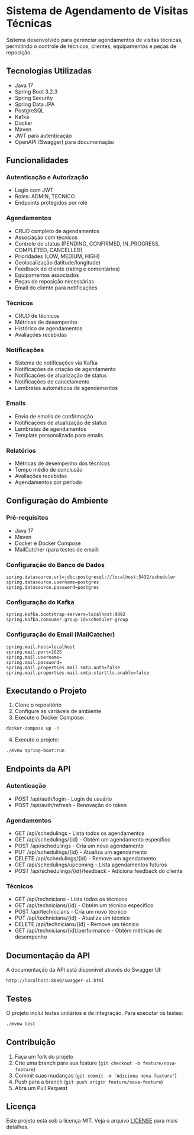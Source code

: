 # Sistema de Agendamento de Visitas Técnicas

Sistema desenvolvido para gerenciar agendamentos de visitas técnicas, permitindo o controle de técnicos, clientes, equipamentos e peças de reposição.

## Tecnologias Utilizadas

- Java 17
- Spring Boot 3.2.3
- Spring Security
- Spring Data JPA
- PostgreSQL
- Kafka
- Docker
- Maven
- JWT para autenticação
- OpenAPI (Swagger) para documentação

## Funcionalidades

### Autenticação e Autorização
- Login com JWT
- Roles: ADMIN, TECNICO
- Endpoints protegidos por role

### Agendamentos
- CRUD completo de agendamentos
- Associação com técnicos
- Controle de status (PENDING, CONFIRMED, IN_PROGRESS, COMPLETED, CANCELLED)
- Prioridades (LOW, MEDIUM, HIGH)
- Geolocalização (latitude/longitude)
- Feedback do cliente (rating e comentários)
- Equipamentos associados
- Peças de reposição necessárias
- Email do cliente para notificações

### Técnicos
- CRUD de técnicos
- Métricas de desempenho
- Histórico de agendamentos
- Avaliações recebidas

### Notificações
- Sistema de notificações via Kafka
- Notificações de criação de agendamento
- Notificações de atualização de status
- Notificações de cancelamento
- Lembretes automáticos de agendamentos

### Emails
- Envio de emails de confirmação
- Notificações de atualização de status
- Lembretes de agendamentos
- Template personalizado para emails

### Relatórios
- Métricas de desempenho dos técnicos
- Tempo médio de conclusão
- Avaliações recebidas
- Agendamentos por período

## Configuração do Ambiente

### Pré-requisitos
- Java 17
- Maven
- Docker e Docker Compose
- MailCatcher (para testes de email)

### Configuração do Banco de Dados
```properties
spring.datasource.url=jdbc:postgresql://localhost:5432/scheduler
spring.datasource.username=postgres
spring.datasource.password=postgres
```

### Configuração do Kafka
```properties
spring.kafka.bootstrap-servers=localhost:9092
spring.kafka.consumer.group-id=scheduler-group
```

### Configuração do Email (MailCatcher)
```properties
spring.mail.host=localhost
spring.mail.port=1025
spring.mail.username=
spring.mail.password=
spring.mail.properties.mail.smtp.auth=false
spring.mail.properties.mail.smtp.starttls.enable=false
```

## Executando o Projeto

1. Clone o repositório
2. Configure as variáveis de ambiente
3. Execute o Docker Compose:
```bash
docker-compose up -d
```
4. Execute o projeto:
```bash
./mvnw spring-boot:run
```

## Endpoints da API

### Autenticação
- POST /api/auth/login - Login de usuário
- POST /api/auth/refresh - Renovação do token

### Agendamentos
- GET /api/schedulings - Lista todos os agendamentos
- GET /api/schedulings/{id} - Obtém um agendamento específico
- POST /api/schedulings - Cria um novo agendamento
- PUT /api/schedulings/{id} - Atualiza um agendamento
- DELETE /api/schedulings/{id} - Remove um agendamento
- GET /api/schedulings/upcoming - Lista agendamentos futuros
- POST /api/schedulings/{id}/feedback - Adiciona feedback do cliente

### Técnicos
- GET /api/technicians - Lista todos os técnicos
- GET /api/technicians/{id} - Obtém um técnico específico
- POST /api/technicians - Cria um novo técnico
- PUT /api/technicians/{id} - Atualiza um técnico
- DELETE /api/technicians/{id} - Remove um técnico
- GET /api/technicians/{id}/performance - Obtém métricas de desempenho

## Documentação da API

A documentação da API está disponível através do Swagger UI:
```
http://localhost:8080/swagger-ui.html
```

## Testes

O projeto inclui testes unitários e de integração. Para executar os testes:
```bash
./mvnw test
```

## Contribuição

1. Faça um fork do projeto
2. Crie uma branch para sua feature (`git checkout -b feature/nova-feature`)
3. Commit suas mudanças (`git commit -m 'Adiciona nova feature'`)
4. Push para a branch (`git push origin feature/nova-feature`)
5. Abra um Pull Request

## Licença

Este projeto está sob a licença MIT. Veja o arquivo [LICENSE](LICENSE) para mais detalhes.
